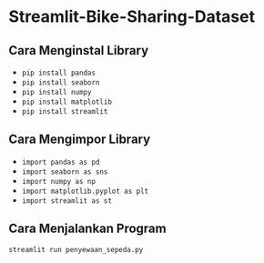 # Streamlit-Bike-Sharing-Dataset

## Cara Menginstal Library

- `pip install pandas`
- `pip install seaborn`
- `pip install numpy`
- `pip install matplotlib`
- `pip install streamlit`

## Cara Mengimpor Library

- `import pandas as pd`
- `import seaborn as sns`
- `import numpy as np`
- `import matplotlib.pyplot as plt`
- `import streamlit as st`

## Cara Menjalankan Program

```bash
streamlit run penyewaan_sepeda.py
